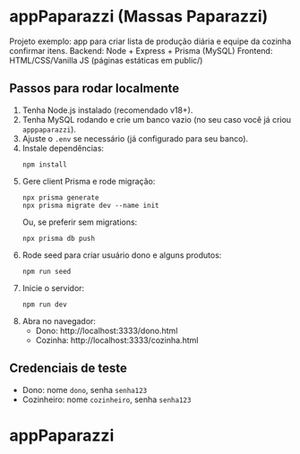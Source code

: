 # appPaparazzi (Massas Paparazzi)

Projeto exemplo: app para criar lista de produção diária e equipe da cozinha confirmar itens.
Backend: Node + Express + Prisma (MySQL)
Frontend: HTML/CSS/Vanilla JS (páginas estáticas em public/)

## Passos para rodar localmente
1. Tenha Node.js instalado (recomendado v18+).
2. Tenha MySQL rodando e crie um banco vazio (no seu caso você já criou `apppaparazzi`).
3. Ajuste o `.env` se necessário (já configurado para seu banco).
4. Instale dependências:
   ```
   npm install
   ```
5. Gere client Prisma e rode migração:
   ```
   npx prisma generate
   npx prisma migrate dev --name init
   ```
   Ou, se preferir sem migrations:
   ```
   npx prisma db push
   ```
6. Rode seed para criar usuário dono e alguns produtos:
   ```
   npm run seed
   ```
7. Inicie o servidor:
   ```
   npm run dev
   ```
8. Abra no navegador:
   - Dono: http://localhost:3333/dono.html
   - Cozinha: http://localhost:3333/cozinha.html

## Credenciais de teste
- Dono: nome `dono`, senha `senha123`
- Cozinheiro: nome `cozinheiro`, senha `senha123`
# appPaparazzi
